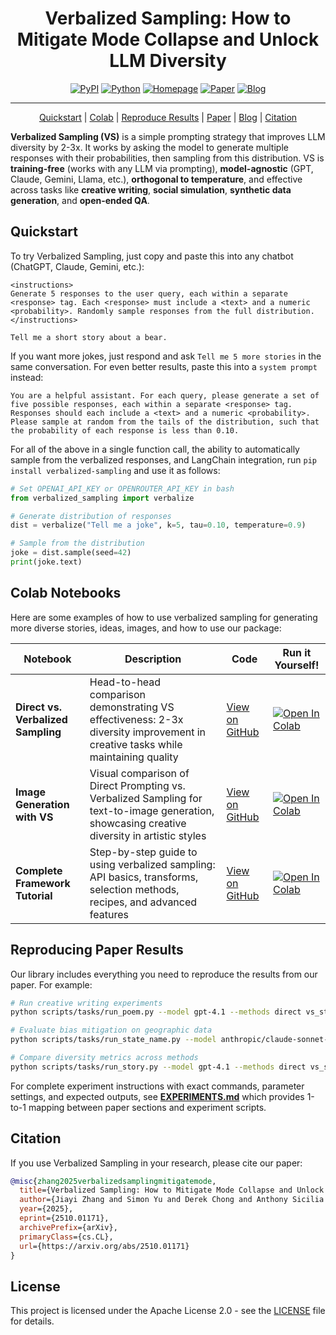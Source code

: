 

<div align="center">
<h1>Verbalized Sampling: How to Mitigate Mode Collapse and Unlock LLM Diversity</h1>

[![PyPI](https://img.shields.io/pypi/v/verbalized-sampling?style=for-the-badge&logo=pypi&logoColor=white)](https://pypi.org/project/verbalized-sampling/) [![Python](https://img.shields.io/pypi/pyversions/verbalized-sampling?style=for-the-badge&logo=python&logoColor=white&label=)](https://pypi.org/project/verbalized-sampling/) [![Homepage](https://img.shields.io/badge/Homepage-4d8cd8?style=for-the-badge&logo=google-chrome&logoColor=white)](https://www.verbalized-sampling.com/) [![Paper](https://img.shields.io/badge/Paper-2510.01171-red?style=for-the-badge)](https://arxiv.org/abs/2510.01171)  [![Blog](https://img.shields.io/badge/Blog-4d8cd8?style=for-the-badge&logo=notion&logoColor=white)](https://simonucl.notion.site/verbalized-sampling)
</div>

---

<p align="center">
  <a href="#quickstart">Quickstart</a> | <a href="#colab-notebooks">Colab</a> | <a href="#reproducing-paper-results">Reproduce Results</a> | <a href="https://arxiv.org/abs/2510.01171">Paper</a> | <a href="https://simonucl.notion.site/verbalized-sampling">Blog</a> | <a href="#citation">Citation</a>
</p>

**Verbalized Sampling (VS)** is a simple prompting strategy that improves LLM diversity by 2-3x. It works by asking the model to generate multiple responses with their probabilities, then sampling from this distribution. VS is **training-free** (works with any LLM via prompting), **model-agnostic** (GPT, Claude, Gemini, Llama, etc.), **orthogonal to temperature**, and effective across tasks like **creative writing**, **social simulation**, **synthetic data generation**, and **open-ended QA**.

## Quickstart

To try Verbalized Sampling, just copy and paste this into any chatbot (ChatGPT, Claude, Gemini, etc.):

```
<instructions>
Generate 5 responses to the user query, each within a separate <response> tag. Each <response> must include a <text> and a numeric <probability>. Randomly sample responses from the full distribution.
</instructions>

Tell me a short story about a bear.
```

If you want more jokes, just respond and ask `Tell me 5 more stories` in the same conversation. For even better results, paste this into a `system prompt` instead:

```
You are a helpful assistant. For each query, please generate a set of five possible responses, each within a separate <response> tag. Responses should each include a <text> and a numeric <probability>. Please sample at random from the tails of the distribution, such that the probability of each response is less than 0.10.
```

For all of the above in a single function call, the ability to automatically sample from the verbalized responses, and LangChain integration, run `pip install verbalized-sampling` and use it as follows:

```python
# Set OPENAI_API_KEY or OPENROUTER_API_KEY in bash
from verbalized_sampling import verbalize

# Generate distribution of responses
dist = verbalize("Tell me a joke", k=5, tau=0.10, temperature=0.9)

# Sample from the distribution
joke = dist.sample(seed=42)
print(joke.text)
```

## Colab Notebooks

Here are some examples of how to use verbalized sampling for generating more diverse stories, ideas, images, and how to use our package:

| Notebook                           | Description                                                                                                                                  | Code                                             | Run it Yourself!                                                                                                                                                                      |
| ---------------------------------- | -------------------------------------------------------------------------------------------------------------------------------------------- | ------------------------------------------------ | ------------------------------------------------------------------------------------------------------------------------------------------------------------------------------------- |
| **Direct vs. Verbalized Sampling** | Head-to-head comparison demonstrating VS effectiveness: 2-3x diversity improvement in creative tasks while maintaining quality               | [View on GitHub](notebooks/vs_base.ipynb)        | [![Open In Colab](https://colab.research.google.com/assets/colab-badge.svg)](https://colab.research.google.com/drive/1UDk4W5w6gF0dQ9Tpu0sPQethEht51GXL#offline=true&sandboxMode=true) |
| **Image Generation with VS**       | Visual comparison of Direct Prompting vs. Verbalized Sampling for text-to-image generation, showcasing creative diversity in artistic styles | [View on GitHub](notebooks/vs_with_image.ipynb)  | [![Open In Colab](https://colab.research.google.com/assets/colab-badge.svg)](https://colab.research.google.com/drive/1J18VJRnrCjIb6sTivY-znb8C3JsLQCIz#offline=true&sandboxMode=true) |
| **Complete Framework Tutorial**    | Step-by-step guide to using verbalized sampling: API basics, transforms, selection methods, recipes, and advanced features                   | [View on GitHub](notebooks/framework_demo.ipynb) | [![Open In Colab](https://colab.research.google.com/assets/colab-badge.svg)](https://colab.research.google.com/drive/1eC0nIUVC1kyANxxzhNib44qmPphdWy9o#offline=true&sandboxMode=true) |

## Reproducing Paper Results

Our library includes everything you need to reproduce the results from our paper. For example:

```bash
# Run creative writing experiments
python scripts/tasks/run_poem.py --model gpt-4.1 --methods direct vs_standard --num-responses 50

# Evaluate bias mitigation on geographic data
python scripts/tasks/run_state_name.py --model anthropic/claude-sonnet-4 --methods direct vs_standard

# Compare diversity metrics across methods
python scripts/tasks/run_story.py --model gpt-4.1 --methods direct vs_standard vs_cot --metrics diversity ngram
```

For complete experiment instructions with exact commands, parameter settings, and expected outputs, see **[EXPERIMENTS.md](scripts/EXPERIMENTS.md)** which provides 1-to-1 mapping between paper sections and experiment scripts.

## Citation

If you use Verbalized Sampling in your research, please cite our paper:

```bibtex
@misc{zhang2025verbalizedsamplingmitigatemode,
  title={Verbalized Sampling: How to Mitigate Mode Collapse and Unlock LLM Diversity},
  author={Jiayi Zhang and Simon Yu and Derek Chong and Anthony Sicilia and Michael R. Tomz and Christopher D. Manning and Weiyan Shi},
  year={2025},
  eprint={2510.01171},
  archivePrefix={arXiv},
  primaryClass={cs.CL},
  url={https://arxiv.org/abs/2510.01171}
}
```

## License

This project is licensed under the Apache License 2.0 - see the [LICENSE](LICENSE) file for details.
